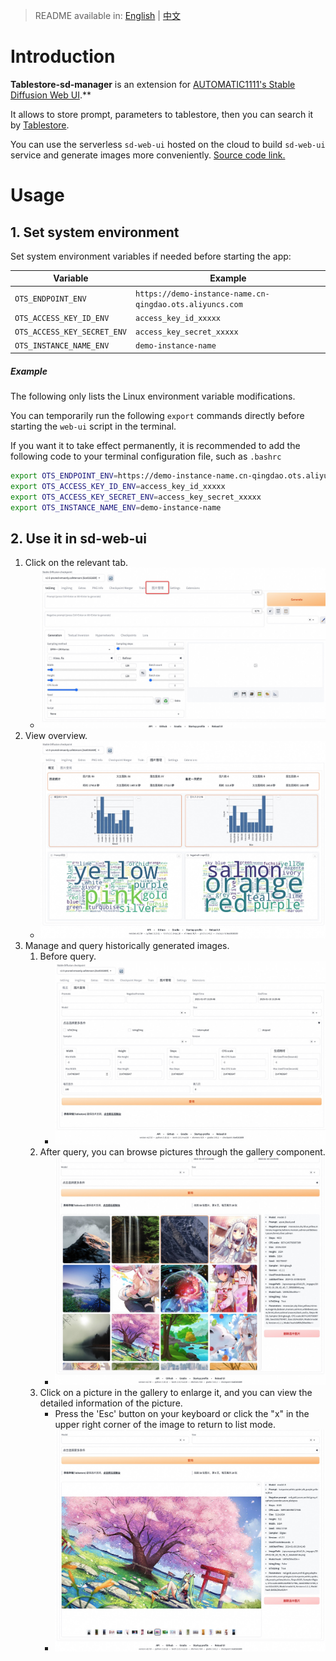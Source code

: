 > README available in: [English](README.md) | [中文](README-zh.md)

# Introduction

**Tablestore-sd-manager** is an extension for [AUTOMATIC1111's Stable Diffusion Web UI](https://github.com/AUTOMATIC1111/stable-diffusion-webui).**

It allows to store prompt, parameters to tablestore, then you can search it by [Tablestore](https://www.aliyun.com/product/ots/).

You can use the serverless `sd-web-ui` hosted on the cloud to build `sd-web-ui` service and generate images more conveniently. [Source code link.](https://github.com/devsapp/fc-stable-diffuson)

# Usage

## 1. Set system environment

Set system environment variables if needed before starting the app:

| Variable                    | Example                                                  |
|-----------------------------|----------------------------------------------------------|
| `OTS_ENDPOINT_ENV`          | `https://demo-instance-name.cn-qingdao.ots.aliyuncs.com` |
| `OTS_ACCESS_KEY_ID_ENV`     | `access_key_id_xxxxx`                                    |
| `OTS_ACCESS_KEY_SECRET_ENV` | `access_key_secret_xxxxx`                                |
| `OTS_INSTANCE_NAME_ENV`     | `demo-instance-name`                                     |

##### Example

The following only lists the Linux environment variable modifications.

You can temporarily run the following `export` commands directly before starting the `web-ui` script in the terminal.

If you want it to take effect permanently, it is recommended to add the following code to your terminal configuration file, such as `.bashrc`

```bash
export OTS_ENDPOINT_ENV=https://demo-instance-name.cn-qingdao.ots.aliyuncs.com
export OTS_ACCESS_KEY_ID_ENV=access_key_id_xxxxx
export OTS_ACCESS_KEY_SECRET_ENV=access_key_secret_xxxxx
export OTS_INSTANCE_NAME_ENV=demo-instance-name
```

## 2. Use it in sd-web-ui

1. Click on the relevant tab.
    - ![Click on the relevant tab](assets/home.jpg)
2. View overview.
    - ![View overview](assets/overview.jpg)
3. Manage and query historically generated images.
    1. Before query.
        - ![before_search](assets/before_search.jpg)
    2. After query, you can browse pictures through the gallery component.
        - ![after_search](assets/after_search.jpg)
    3. Click on a picture in the gallery to enlarge it, and you can view the detailed information of the picture.
        - Press the 'Esc' button on your keyboard or click the "x" in the upper right corner of the image to return to list mode.
        - ![big_image](assets/big_image.jpg)
